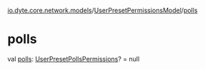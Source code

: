 [io.dyte.core.network.models](../index.md)/[UserPresetPermissionsModel](index.md)/[polls](polls.md)

# polls


val [polls](polls.md): [UserPresetPollsPermissions](../-user-preset-polls-permissions/index.md)? = null
